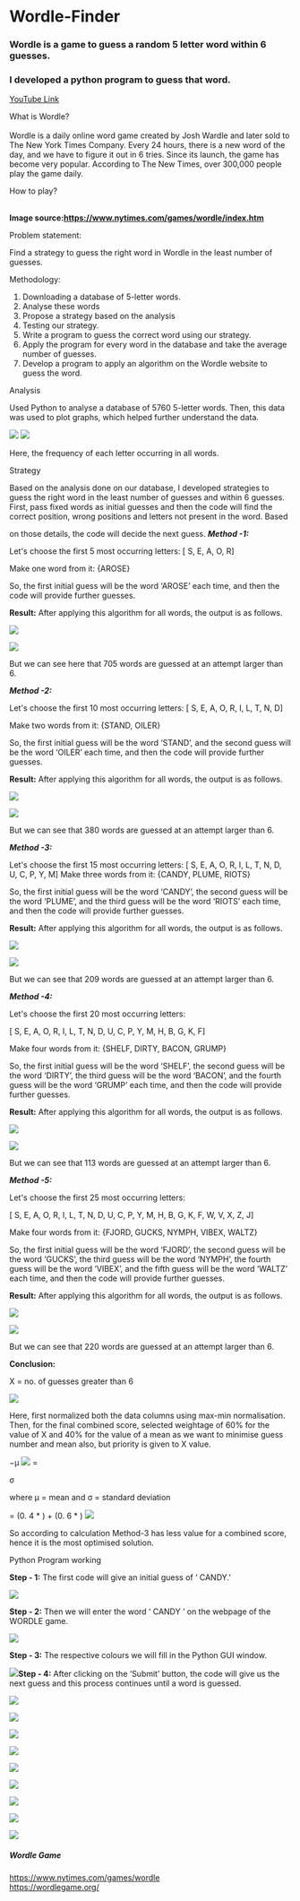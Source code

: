 # Wordle-Finder

### Wordle is a game to guess a random 5 letter word within 6 guesses.
### I developed a python program to guess that word. 
[YouTube Link](https://youtu.be/bsNv2LcR04c)



What is Wordle? <br>
[](assets/I1.jpeg)<br>
Wordle is a daily online word game created by Josh Wardle and later sold to The New York Times Company. Every 24 hours, there is a new word of the day, and we have to figure it out in 6 tries. Since its launch, the game has become very popular. According to The New Times, over 300,000 people play the game daily.<br>

How to play?<br>
[](I2.jpeg)<br>

**Image source:https://www.nytimes.com/games/wordle/index.htm**

Problem statement:

Find a strategy to guess the right word in Wordle in the least number of guesses.

Methodology:

1. Downloading a database of 5-letter words.
1. Analyse these words
1. Propose a strategy based on the analysis
1. Testing our strategy.
1. Write a program to guess the correct word using our strategy.
1. Apply the program for every word in the database and take the average number of guesses.
1. Develop a program to apply an algorithm on the Wordle website to guess the word.

Analysis

Used Python to analyse a database of 5760 5-letter words. Then, this data was used to plot graphs, which helped further understand the data.

![](Aspose.Words.0fdfc5f9-6fc7-4a3f-b315-75c6b2b32bde.003.jpeg) ![](Aspose.Words.0fdfc5f9-6fc7-4a3f-b315-75c6b2b32bde.004.png)

Here, the frequency of each letter occurring in all words.

Strategy

Based on the analysis done on our database, I developed strategies to guess the right word in the least number of guesses and within 6 guesses. First, pass fixed words as initial guesses and then the code will find the correct position, wrong positions and letters not present in the word. Based

on those details, the code will decide the next guess. ***Method -1:***

Let's choose the first 5 most occurring letters: [ S, E, A, O, R]

Make one word from it: {AROSE}

So, the first initial guess will be the word ‘AROSE’ each time, and then the code will provide further guesses.

**Result:** After applying this algorithm for all words, the output is as follows.

![](Aspose.Words.0fdfc5f9-6fc7-4a3f-b315-75c6b2b32bde.005.jpeg)

![](Aspose.Words.0fdfc5f9-6fc7-4a3f-b315-75c6b2b32bde.006.png)

But we can see here that 705 words are guessed at an attempt larger than 6.

***Method -2:***

Let's choose the first 10 most occurring letters: [ S, E, A, O, R, I, L, T, N, D]

Make two words from it: {STAND, OILER}

So, the first initial guess will be the word ‘STAND’, and the second guess will be the word ‘OILER’ each time, and then the code will provide further guesses.

**Result:** After applying this algorithm for all words, the output is as follows.

![](Aspose.Words.0fdfc5f9-6fc7-4a3f-b315-75c6b2b32bde.007.jpeg)

![](Aspose.Words.0fdfc5f9-6fc7-4a3f-b315-75c6b2b32bde.008.png)

But we can see that 380 words are guessed at an attempt larger than 6.

***Method -3:***

Let's choose the first 15 most occurring letters: [ S, E, A, O, R, I, L, T, N, D, U, C, P, Y, M] Make three words from it: {CANDY, PLUME, RIOTS}

So, the first initial guess will be the word ‘CANDY’, the second guess will be the word ‘PLUME’, and the third guess will be the word ‘RIOTS’ each time, and then the code will provide further guesses.

**Result:** After applying this algorithm for all words, the output is as follows.

![](Aspose.Words.0fdfc5f9-6fc7-4a3f-b315-75c6b2b32bde.009.jpeg)

![](Aspose.Words.0fdfc5f9-6fc7-4a3f-b315-75c6b2b32bde.010.png)

But we can see that 209 words are guessed at an attempt larger than 6.

***Method -4:***

Let's choose the first 20 most occurring letters:

[ S, E, A, O, R, I, L, T, N, D, U, C, P, Y, M, H, B, G, K, F]

Make four words from it: {SHELF, DIRTY, BACON, GRUMP}

So, the first initial guess will be the word ‘SHELF’, the second guess will be the word ‘DIRTY’, the third guess will be the word ‘BACON’, and the fourth guess will be the word ‘GRUMP’ each time, and then the code will provide further guesses.

**Result:** After applying this algorithm for all words, the output is as follows.

![](Aspose.Words.0fdfc5f9-6fc7-4a3f-b315-75c6b2b32bde.011.jpeg)

![](Aspose.Words.0fdfc5f9-6fc7-4a3f-b315-75c6b2b32bde.012.png)

But we can see that 113 words are guessed at an attempt larger than 6.

***Method -5:***

Let's choose the first 25 most occurring letters:

[ S, E, A, O, R, I, L, T, N, D, U, C, P, Y, M, H, B, G, K, F, W, V, X, Z, J]

Make four words from it: {FJORD, GUCKS, NYMPH, VIBEX, WALTZ}

So, the first initial guess will be the word ‘FJORD’, the second guess will be the word ‘GUCKS’, the third guess will be the word ‘NYMPH’, the fourth guess will be the word ‘VIBEX’, and the fifth guess will be the word ‘WALTZ’ each time, and then the code will provide further guesses.

**Result:** After applying this algorithm for all words, the output is as follows.

![](Aspose.Words.0fdfc5f9-6fc7-4a3f-b315-75c6b2b32bde.013.jpeg)

![](Aspose.Words.0fdfc5f9-6fc7-4a3f-b315-75c6b2b32bde.014.png)

But we can see that 220 words are guessed at an attempt larger than 6.


**Conclusion:**

X = no. of guesses greater than 6

![](Aspose.Words.0fdfc5f9-6fc7-4a3f-b315-75c6b2b32bde.015.png)

Here, first normalized both the data columns using max-min normalisation. Then, for the final combined score, selected weightage of 60% for the value of X and 40% for the value of a mean as we want to minimise guess number and mean also, but priority is given to X value.

−µ ![](Aspose.Words.0fdfc5f9-6fc7-4a3f-b315-75c6b2b32bde.016.png)  = 

σ

where µ = mean and σ = standard deviation

= (0. 4 \* )  + (0. 6  \*   ) ![](Aspose.Words.0fdfc5f9-6fc7-4a3f-b315-75c6b2b32bde.017.png)

So according to calculation Method-3 has less value for a combined score, hence it is the most optimised solution.

Python Program working

**Step - 1:** The first code will give an initial guess of ‘ CANDY.’

![](Aspose.Words.0fdfc5f9-6fc7-4a3f-b315-75c6b2b32bde.018.png)

**Step - 2:** Then we will enter the word ‘ CANDY ’ on the webpage of the WORDLE game.

![](Aspose.Words.0fdfc5f9-6fc7-4a3f-b315-75c6b2b32bde.019.png)

**Step - 3:** The respective colours we will fill in the Python GUI window.

![](Aspose.Words.0fdfc5f9-6fc7-4a3f-b315-75c6b2b32bde.020.png)**Step - 4:** After clicking on the ‘Submit’ button, the code will give us the next guess and this process continues until a word is guessed.

![](Aspose.Words.0fdfc5f9-6fc7-4a3f-b315-75c6b2b32bde.021.png)

![](Aspose.Words.0fdfc5f9-6fc7-4a3f-b315-75c6b2b32bde.022.png)

![](Aspose.Words.0fdfc5f9-6fc7-4a3f-b315-75c6b2b32bde.023.png)

![](Aspose.Words.0fdfc5f9-6fc7-4a3f-b315-75c6b2b32bde.024.png)

![](Aspose.Words.0fdfc5f9-6fc7-4a3f-b315-75c6b2b32bde.025.png)

![](Aspose.Words.0fdfc5f9-6fc7-4a3f-b315-75c6b2b32bde.026.png)

![](Aspose.Words.0fdfc5f9-6fc7-4a3f-b315-75c6b2b32bde.027.png)

![](Aspose.Words.0fdfc5f9-6fc7-4a3f-b315-75c6b2b32bde.028.png)

![](Aspose.Words.0fdfc5f9-6fc7-4a3f-b315-75c6b2b32bde.029.jpeg)




##### Wordle Game   
https://www.nytimes.com/games/wordle <br>
https://wordlegame.org/

